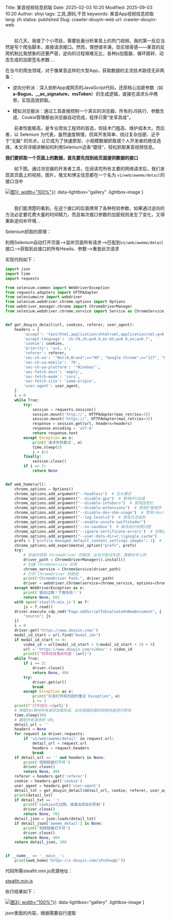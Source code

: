 Title: 某音视频信息抓取
Date: 2025-02-03 10:20
Modified: 2025-09-03 10:20
Author: shiyi
tags: 工具,源码,干货
keywords: 某音App视频信息抓取
lang: zh
status: published
Slug: crawler-douyin-web
url: crawler-douyin-web

<br>
&emsp;&emsp;前几天，我接了个小项目，需要批量分析某音上的热门视频。我的第一反应当然是写个爬虫脚本，直接请求接口。然而，理想很丰满，现实很骨感——某音的反爬机制比我想象的还要严密，逆向的过程艰难无比，各种js加载器、循环跳转、动态生成的加密签名参数....

在当今的爬虫领域，对于像某音这样的大型App，获取数据的主流技术路径无非两条：

- 逆向分析派：深入剖析App或网页的JavaScript代码，还原核心加密参数（如**a-Bogus、__ac_signature、msToken**）的生成逻辑，直接在请求头中携带，实现高效抓取。

- 模拟浏览器派：通过工具直接控制一个真实的浏览器，所有的JS执行、参数生成、Cookie管理都由浏览器自动完成，程序只需“坐享其成”。

&emsp;&emsp;前者性能极高，是专业爬虫工程师的首选，但技术门槛高、维护成本大。而后者，以 Selenium 为代表，虽然速度稍慢，但其开发简单、绕过复杂加密、近乎于“无脑” 的优点，让它成为了快速原型、小规模数据抓取或个人开发者的绝佳选择。本文将详细讲解如何利用Selenium这条“捷径”，轻松抓取某音视频信息。


**我们要抓取一个页面上的数据，首先要先找到给页面提供数据的接口**

&emsp;&emsp;如下图，通过浏览器的开发者工具，在阅读完所有主要的网络请求后，我们发现其页面上的视频，图片，推文和博主信息都在一个名为 `v1/web/aweme/detail`的接口当中

[![图1]({static}/images/crawler-douyin-web/1.png){: width="100%"}]({static}/images/crawler-douyin-web/1.png){: data-lightbox="gallery" .lightbox-image }


<br>
&emsp;&emsp;我们能清楚的看到，在这个接口的后面携带了各种校验参数，如果通过逆向的方法必定要花费大量的时间精力，而且每次接口参数的加密规则发生了变化，又得重新逆向补环境...

Selenium抓取的原理：

利用Selenium自动打开页面-->监听页面所有请求-->匹配到`v1/web/aweme/detail`接口-->获取到此接口的所有Heads、参数-->重放此次请求

实现代码如下：
```python
import json
import time
import requests

from selenium.common import WebDriverException
from requests.adapters import HTTPAdapter
from seleniumwire import webdriver
from selenium.webdriver.chrome.options import Options
from webdriver_manager.chrome import ChromeDriverManager
from selenium.webdriver.chrome.service import Service as ChromeService, Service


def get_douyin_detail(url, cookies, referer, user_agent):
    headers = {
        'accept': 'text/html,application/xhtml+xml,application/xml;q=0.9,image/avif,image/webp,image/apng,*/*;q=0.8,application/signed-exchange;v=b3;q=0.7',
        'accept-language': 'zh-CN,zh;q=0.9,en-US;q=0.8,en;q=0.7',
        'cookie': cookies,
        'priority': 'u=1, i',
        'referer': referer,
        'sec-ch-ua': '"Not)A;Brand";v="99", "Google Chrome";v="127", "Chromium";v="127"',
        'sec-ch-ua-mobile': '?0',
        'sec-ch-ua-platform': '"Windows"',
        'sec-fetch-dest': 'empty',
        'sec-fetch-mode': 'cors',
        'sec-fetch-site': 'same-origin',
        'user-agent': user_agent,
    }
    i = 0
    while True:
        try:
            session = requests.session()
            session.mount('http://', HTTPAdapter(max_retries=3))
            session.mount('https://', HTTPAdapter(max_retries=3))
            response = session.get(url, headers=headers)
            response.encoding = 'utf-8'
            return response.text
        except Exception as e:
            print('请求失败重试', e)
            time.sleep(5)
            i = i+1
        finally:
            session.close()
        if i == 3:
            return None


def web_home(url):
    chrome_options = Options()
    chrome_options.add_argument("--headless")  # 无头模式
    chrome_options.add_argument("--disable-gpu")  # 禁用GPU加速
    chrome_options.add_argument("--disable-infobars")  # 禁用信息栏
    chrome_options.add_argument("--disable-extensions")  # 禁用扩展程序
    chrome_options.add_argument("--disable-dev-shm-usage")  # 禁用/dev/shm
    chrome_options.add_argument("--log-level=3")  # 提高日志级别
    chrome_options.add_argument("--enable-unsafe-swiftshader")
    chrome_options.add_argument('--no-sandbox')  # 解决部分权限问题
    chrome_options.add_argument('--ignore-certificate-errors')  # 忽略证书错误的日志
    chrome_options.add_argument("--user-data-dir=C:\\google_cache")
    prefs = {"profile.managed_default_content_settings.images": 1}  # 1 显示图片  2不显示
    chrome_options.add_experimental_option("prefs", prefs)
    try:
        # 安装并获取 ChromeDriver 的路径，此处可能会失败，需要科学上网
        driver_path = ChromeDriverManager().install()
        # 创建 ChromeService 实例
        chrome_service = ChromeService(driver_path)
        # 打印 ChromeDriver 的路径
        print("ChromeDriver Path:", driver_path)
        driver = webdriver.Chrome(service=chrome_service, options=chrome_options)
    except WebDriverException as e:
        print('驱动过期！下载失败！')
        return None, 601
    with open('stealth.min.js') as f:
        js = f.read()
    driver.execute_cdp_cmd("Page.addScriptToEvaluateOnNewDocument", {
        "source": js
    })
    i = 0
    driver.get('https://www.douyin.com/')
    modal_id_start = url.find("modal_id=")
    if modal_id_start >= 0:
        video_id = url[modal_id_start + 9:modal_id_start + 19 + 9]
        url = 'https://www.douyin.com/video/' + video_id
        print(f"特殊链接重新构建：{url}")
    while True:
        if i == 3:
            driver.close()
            return None, 404
        try:
            driver.get(url)
            break
        except Exception as e:
            print("抖音打开网页超时重试 Exception", e)
            i += 1
    print(f'打开成功->{url}')
    # 休眠30s等待所有请求加载完成，此处根据机器和网络性能进行修改
    time.sleep(30)
    # 截取所有请求的 URL
    detail_url = ''
    headers = None
    for request in driver.requests:
        if 'v1/web/aweme/detail' in request.url:
            detail_url = request.url
            headers = request.headers
            break
    if detail_url == '' and headers is None:
        print('视频链接打不开')
        driver.close()
        return None, 404
    referer = headers.get('referer')
    cookie = headers.get('cookie')
    user_agent = headers.get('user-agent')
    detail_txt = get_douyin_detail(detail_url, cookie, referer, user_agent)
    print(detail_txt)
    if detail_txt == '':
        print('cookies已过期，或者出现反扒机制')
        driver.close()
        return None, 701
    detail_json = json.loads(detail_txt)
    if detail_json['aweme_detail'] is None:
        print('视频链接打不开')
        driver.close()
        return None, 404
    return detail_json, 200


if __name__ == '__main__':
    print(web_home('https://v.douyin.com/iPcmYwqQ/'))
```

代码所需stealth.min.js资源地址：

[stealth.min.js]({static}/images/crawler-douyin-web/stealth.min.js)

执行结果如下：

[![图3]({static}/images/crawler-douyin-web/3.png){: width="100%"}]({static}/images/crawler-douyin-web/3.png){: data-lightbox="gallery" .lightbox-image }

json里面的内容，根据需要自行提取
